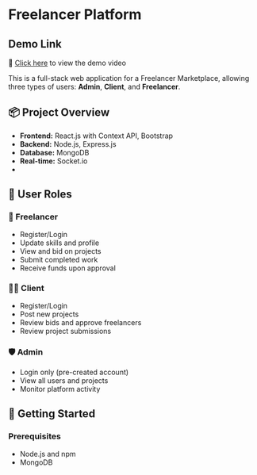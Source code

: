 # Freelancer Platform

## Demo Link

📁 [Click here]((https://drive.google.com/drive/folders/1nLBOUIxHF_QWTfV33TkXRTSGJEY7tQvP)) to view the demo video

This is a full-stack web application for a Freelancer Marketplace, allowing three types of users: **Admin**, **Client**, and **Freelancer**.

## 📦 Project Overview

- **Frontend:** React.js with Context API, Bootstrap  
- **Backend:** Node.js, Express.js  
- **Database:** MongoDB  
- **Real-time:** Socket.io
- 
## 🔑 User Roles

### 👤 Freelancer
- Register/Login  
- Update skills and profile  
- View and bid on projects  
- Submit completed work  
- Receive funds upon approval

### 🧑‍💼 Client
- Register/Login  
- Post new projects  
- Review bids and approve freelancers  
- Review project submissions

### 🛡️ Admin
- Login only (pre-created account)  
- View all users and projects  
- Monitor platform activity

## 🚀 Getting Started

### Prerequisites
- Node.js and npm  
- MongoDB 
